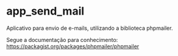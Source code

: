 # app_send_mail
Aplicativo para envio de e-mails, utilizando a biblioteca phpmailer.

Segue a documentação para conhecimento:
https://packagist.org/packages/phpmailer/phpmailer
